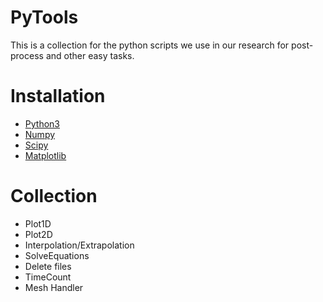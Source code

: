 # PyTools
This is a collection for the python scripts we use in our research for post-process and other easy tasks.

# Installation
- [Python3](https://www.python.org/downloads/)
- [Numpy](http://www.numpy.org/)
- [Scipy](https://www.scipy.org/)
- [Matplotlib](https://matplotlib.org/)



# Collection
- Plot1D
- Plot2D
- Interpolation/Extrapolation
- SolveEquations
- Delete files
- TimeCount
- Mesh Handler
